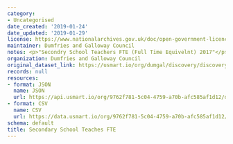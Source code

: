```yaml
---
category:
- Uncategorised
date_created: '2019-01-24'
date_updated: '2019-01-29'
license: https://www.nationalarchives.gov.uk/doc/open-government-licence/version/3/
maintainer: Dumfries and Galloway Council
notes: <p>"Secondry School Teachers FTE (Full Time Equivelnt) 2017"</p>
organization: Dumfries and Galloway Council
original_dataset_link: https://usmart.io/org/dumgal/discovery/discovery-view-detail/9c8928da-f25f-46ac-99a4-ef024ece4b45
records: null
resources:
- format: JSON
  name: JSON
  url: https://api.usmart.io/org/9762f781-5c04-4759-a70b-afc585af1d12/dda8302f-f4d3-494a-839b-fa6916cc1dd2/1/urql
- format: CSV
  name: CSV
  url: https://data.usmart.io/org/9762f781-5c04-4759-a70b-afc585af1d12/resource?resourceGUID=c0002a4b-37c9-49e2-8725-1dd44734b349
schema: default
title: Secondary School Teaches FTE
---
```

